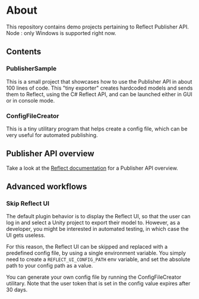 # About
This repository contains demo projects pertaining to Reflect Publisher API.
Node : only Windows is supported right now.

## Contents

### PublisherSample
This is a small project that showcases how to use the Publisher API in about 100 lines of code.
This "tiny exporter" creates hardcoded models and sends them to Reflect, using the C# Reflect API, and can be launched either in GUI or in console mode.

### ConfigFileCreator
This is a tiny utilitary program that helps create a config file, which can be very useful for automated publishing.

## Publisher API overview
Take a look at the [Reflect documentation](https://docs.unity3d.com/reflect/manual/devguide/DevGuide.html) for a Publisher API overview.

## Advanced workflows

### Skip Reflect UI

The default plugin behavior is to display the Reflect UI, so that the user can log in and select a Unity project to export their model to. However, as a developer, you might be interested in automated testing, in which case the UI gets useless.

For this reason, the Reflect UI can be skipped and replaced with a predefined config file, by using a single environment variable.
You simply need to create a `REFLECT_UI_CONFIG_PATH` env variable, and set the absolute path to your config path as a value.

You can generate your own config file by running the ConfigFileCreator utilitary. Note that the user token that is set in the config value expires after 30 days.